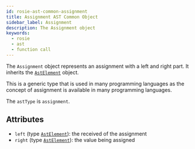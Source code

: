 ```yaml
---
id: rosie-ast-common-assignment
title: Assignment AST Common Object
sidebar_label: Assignment
description: The Assignment object
keywords:
  - rosie
  - ast
  - function call
---
```


The `Assignment` object represents an assignment with a left and right part. It inherits the
[`AstElement`](/docs/rosie/ast/common/rosie-ast-common-astelement) object.

This is a generic type that is used in many programming languages as the concept of assignment is available
in many programming languages.

The `astType` is `assignment`.

## Attributes

- `left` (type [`AstElement`](/docs/rosie/ast/common/rosie-ast-common-astelement)): the received of the assignment
- `right` (type [`AstElement`](/docs/rosie/ast/common/rosie-ast-common-astelement)): the value being assigned
